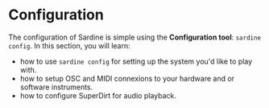 # Configuration

The configuration of Sardine is simple using the **Configuration tool**: `sardine config`. In this section,
you will learn:
- how to use `sardine config` for setting up the system you'd like to play with.
- how to setup OSC and MIDI connexions to your hardware and or software instruments.
- how to configure SuperDirt for audio playback.
